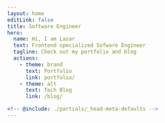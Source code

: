 ```yaml
---
layout: home
editLink: false
title: Software Engineer
hero:
  name: Hi, I am Lazar
  text: Frontend specialized Sofware Engineer
  tagline: Check out my portfolio and blog
  actions:
    - theme: brand
      text: Portfolio
      link: portfolio/
    - theme: alt
      text: Tech Blog
      link: /blog/

<!-- @include: ./partials/_head-meta-defaults -->
---
```

